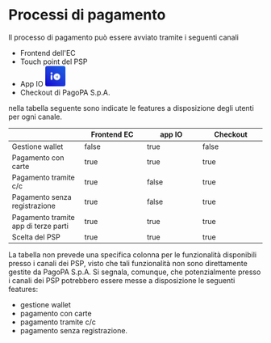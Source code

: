# Processi di pagamento

Il processo di pagamento può essere avviato tramite i seguenti canali

* Frontend dell'EC
* Touch point del PSP
* App IO <img src="../../.gitbook/assets/image (27).png" alt="" data-size="line">
* Checkout di PagoPA S.p.A.

nella tabella seguente sono indicate le features a disposizione degli utenti per ogni canale.

<table><thead><tr><th width="166"> </th><th width="150" data-type="checkbox">Frontend EC</th><th width="150" data-type="checkbox">app IO</th><th width="150" data-type="checkbox">Checkout</th></tr></thead><tbody><tr><td>Gestione wallet</td><td>false</td><td>true</td><td>false</td></tr><tr><td>Pagamento con carte</td><td>true</td><td>true</td><td>true</td></tr><tr><td>Pagamento tramite c/c</td><td>true</td><td>false</td><td>true</td></tr><tr><td>Pagamento senza registrazione</td><td>true</td><td>false</td><td>true</td></tr><tr><td>Pagamento tramite app di terze parti</td><td>true</td><td>true</td><td>true</td></tr><tr><td>Scelta del PSP</td><td>true</td><td>true</td><td>true</td></tr></tbody></table>

La tabella non prevede una specifica colonna per le funzionalità disponibili presso i canali dei PSP, visto che tali funzionalità non sono direttamente gestite da PagoPA S.p.A. Si segnala, comunque, che potenzialmente presso i canali dei PSP potrebbero essere messe a disposizione le seguenti features:

* gestione wallet
* pagamento con carte
* pagamento tramite c/c
* pagamento senza registrazione.
